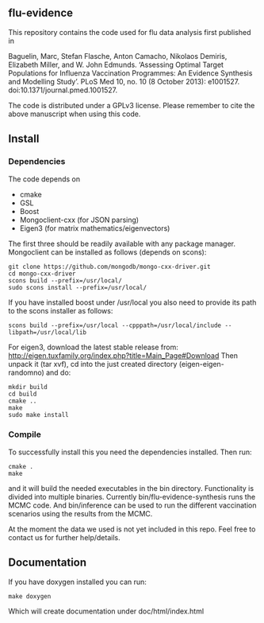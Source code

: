 

## flu-evidence

This repository contains the code used for flu data analysis first published in

Baguelin, Marc, Stefan Flasche, Anton Camacho, Nikolaos Demiris, Elizabeth Miller, and W. John Edmunds. ‘Assessing Optimal Target Populations for Influenza Vaccination Programmes: An Evidence Synthesis and Modelling Study’. PLoS Med 10, no. 10 (8 October 2013): e1001527. doi:10.1371/journal.pmed.1001527.

The code is distributed under a GPLv3 license. Please remember to cite the above manuscript when using this code.

## Install

### Dependencies

The code depends on
- cmake
- GSL
- Boost
- Mongoclient-cxx (for JSON parsing)
- Eigen3 (for matrix mathematics/eigenvectors)

The first three should be readily available with any package manager. Mongoclient can be installed as follows (depends on scons):

```
git clone https://github.com/mongodb/mongo-cxx-driver.git
cd mongo-cxx-driver
scons build --prefix=/usr/local/
sudo scons install --prefix=/usr/local/
```

If you have installed boost under /usr/local you also need to provide its path to the scons installer as follows:

```
scons build --prefix=/usr/local --cpppath=/usr/local/include --libpath=/usr/local/lib
```

For eigen3, download the latest stable release from: http://eigen.tuxfamily.org/index.php?title=Main_Page#Download
Then unpack it (tar xvf), cd into the just created directory (eigen-eigen-randomno) and do:

```
mkdir build
cd build
cmake ..
make
sudo make install
```

### Compile

To successfully install this you need the dependencies installed. Then run:

```
cmake .
make
```

and it will build the needed executables in the bin directory. Functionality is divided into multiple binaries. Currently bin/flu-evidence-synthesis runs the MCMC code. And bin/inference can be used to run the different vaccination scenarios using the results from the MCMC. 

At the moment the data we used is not yet included in this repo. Feel free to contact us for further help/details.

## Documentation

If you have doxygen installed you can run:

```
make doxygen
```

Which will create documentation under doc/html/index.html
